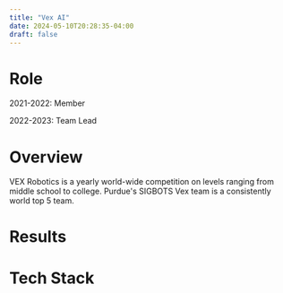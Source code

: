 ```yaml
---
title: "Vex AI"
date: 2024-05-10T20:28:35-04:00
draft: false
---
```


# Role
2021-2022: Member

2022-2023: Team Lead

# Overview
VEX Robotics is a yearly world-wide competition on levels ranging from middle school to college. Purdue's SIGBOTS Vex team is a consistently world top 5 team.

# Results

# Tech Stack